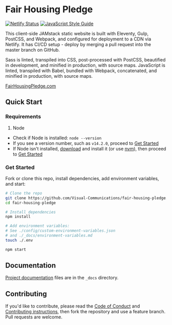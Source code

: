 # Fair Housing Pledge

[![Netlify Status][netlify-deploy-badge]][netlify-deploys] [![JavaScript Style Guide][standard-badge]][standard]

This client-side JAMstack static website is built with Eleventy, Gulp, PostCSS, and Webpack, and configured for deployment to a CDN via Netlify. It has CI/CD setup - deploy by merging a pull request into the master branch on GitHub.

Sass is linted, transpiled into CSS, post-processed with PostCSS, beautified in development, and minified in production, with source maps. JavaScript is linted, transpiled with Babel, bundled with Webpack, concatenated, and minified in production, with source maps.

[FairHousingPledge.com][fhp]

## Quick Start

### Requirements

1. Node
  - Check if Node is installed: `node --version`
  - If you see a version number, such as `v14.2.0`, proceed to [Get Started](#get-started)
  - If Node isn't installed, [download][node-download] and install it (or use [nvm][nvm]), then proceed to [Get Started](#get-started)

### Get Started

Fork or clone this repo, install dependencies, add environment variables, and start:

```bash
# Clone the repo
git clone https://github.com/Visual-Communications/fair-housing-pledge.git
cd fair-housing-pledge

# Install dependencies
npm install

# Add environment variables:
# See ./config/custom-environment-variables.json
# and ./_docs/environment-variables.md
touch ./.env

npm start
```

## Documentation

[Project documentation][docs] files are in the `_docs` directory.

## Contributing

If you'd like to contribute, please read the [Code of Conduct][code-of-conduct] and [Contributing instructions][contributing], then fork the repository and use a feature branch. Pull requests are welcome.

[netlify-deploy-badge]: https://api.netlify.com/api/v1/badges/da8e7de8-e34c-420a-b428-23ceea2692b8/deploy-status
[netlify-deploys]: https://app.netlify.com/sites/fair-housing-pledge/deploys
[standard-badge]: https://img.shields.io/badge/code_style-standard-brightgreen.svg
[standard]: https://standardjs.com
[fhp]: https://fairhousingpledge.com/
[node-download]: https://nodejs.org/en/download/
[nvm]: https://github.com/nvm-sh/nvm
[docs]: _docs/
[code-of-conduct]: blob/master/CODE_OF_CONDUCT.md
[contributing]: blob/master/CONTRIBUTING.md
